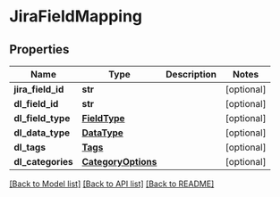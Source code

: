 # JiraFieldMapping

## Properties
Name | Type | Description | Notes
------------ | ------------- | ------------- | -------------
**jira_field_id** | **str** |  | [optional] 
**dl_field_id** | **str** |  | [optional] 
**dl_field_type** | [**FieldType**](FieldType.md) |  | [optional] 
**dl_data_type** | [**DataType**](DataType.md) |  | [optional] 
**dl_tags** | [**Tags**](Tags.md) |  | [optional] 
**dl_categories** | [**CategoryOptions**](CategoryOptions.md) |  | [optional] 

[[Back to Model list]](../README.md#documentation-for-models) [[Back to API list]](../README.md#documentation-for-api-endpoints) [[Back to README]](../README.md)


